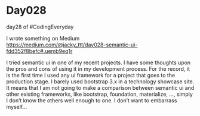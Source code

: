 # Day028
day28 of #CodingEveryday  

I wrote something on Medium  
https://medium.com/@jacky_ttt/day028-semantic-ui-fdd352f8befc#.uemb9eq1r  

I tried semantic ui in one of my recent projects. I have some thoughts upon the pros and cons of using it in my development process. For the record, it is the first time I used any ui framework for a project that goes to the production stage. I barely used bootstrap 3.x in a technology showcase site. It means that I am not going to make a comparison between semantic ui and other existing frameworks, like bootstrap, foundation, materialize, …, simply I don’t know the others well enough to one. I don’t want to embarrass myself…  
